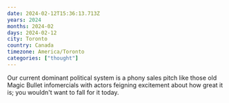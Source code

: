 ```yaml
---
date: 2024-02-12T15:36:13.713Z
years: 2024
months: 2024-02
days: 2024-02-12
city: Toronto
country: Canada
timezone: America/Toronto
categories: ["thought"]
---
```

Our current dominant political system is a phony sales pitch like those old Magic Bullet infomercials with actors feigning excitement about how great it is; you wouldn't want to fall for it today.
